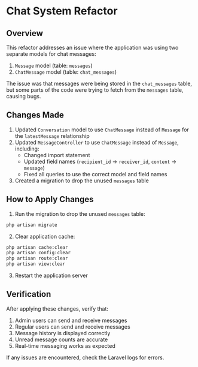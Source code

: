 # Chat System Refactor

## Overview

This refactor addresses an issue where the application was using two separate models for chat messages:

1. `Message` model (table: `messages`)
2. `ChatMessage` model (table: `chat_messages`)

The issue was that messages were being stored in the `chat_messages` table, but some parts of the code were trying to fetch from the `messages` table, causing bugs.

## Changes Made

1. Updated `Conversation` model to use `ChatMessage` instead of `Message` for the `latestMessage` relationship
2. Updated `MessageController` to use `ChatMessage` instead of `Message`, including:
   - Changed import statement
   - Updated field names (`recipient_id` → `receiver_id`, `content` → `message`)
   - Fixed all queries to use the correct model and field names
3. Created a migration to drop the unused `messages` table

## How to Apply Changes

1. Run the migration to drop the unused `messages` table:

```bash
php artisan migrate
```

2. Clear application cache:

```bash
php artisan cache:clear
php artisan config:clear
php artisan route:clear
php artisan view:clear
```

3. Restart the application server

## Verification

After applying these changes, verify that:

1. Admin users can send and receive messages
2. Regular users can send and receive messages
3. Message history is displayed correctly
4. Unread message counts are accurate
5. Real-time messaging works as expected

If any issues are encountered, check the Laravel logs for errors.